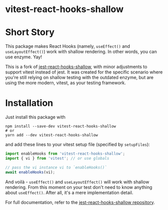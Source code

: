 vitest-react-hooks-shallow
====
Short Story
====

This package makes React Hooks (namely, `useEffect()` and `useLayoutEffect()`) work with shallow rendering. In other words, you can use enzyme. Yay!

This is a fork of [jest-react-hooks-shallow](https://github.com/mikeborozdin/jest-react-hooks-shallow/blob/master/README.md), with minor adjustments to support vitest instead of jest. It was created for the specific scenario where you're still relying on shallow testing with the outdated enzyme, but are using the more modern, vitest, as your testing framework.

Installation
====

Just install this package with

```
npm install --save-dev vitest-react-hooks-shallow
# or
yarn add --dev vitest-react-hooks-shallow
```

 and add these lines to your vitest setup file (specified by `setupFiles`):

```js
import enableHooks from 'vitest-react-hooks-shallow';
import { vi } from 'vitest'; // or use globals

// pass the vi instance vi to `enableHooks()`
await enableHooks(vi);
```

And voilà - `useEffect()` and `useLayoutEffect()` will work with shallow rendering. From this moment on your test don't need to know anything about `useEffect()`. After all, it's a mere implementation detail.

For full documentation, refer to the [jest-react-hooks-shallow repository](https://github.com/mikeborozdin/jest-react-hooks-shallow/blob/master/README.md).

